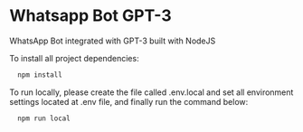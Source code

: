 # Whatsapp Bot GPT-3
WhatsApp Bot integrated with GPT-3 built with NodeJS

To install all project dependencies:

```bash
  npm install
```

To run locally, please create the file called .env.local and set all environment settings located at .env file, and finally run the command below:

```bash
  npm run local
```